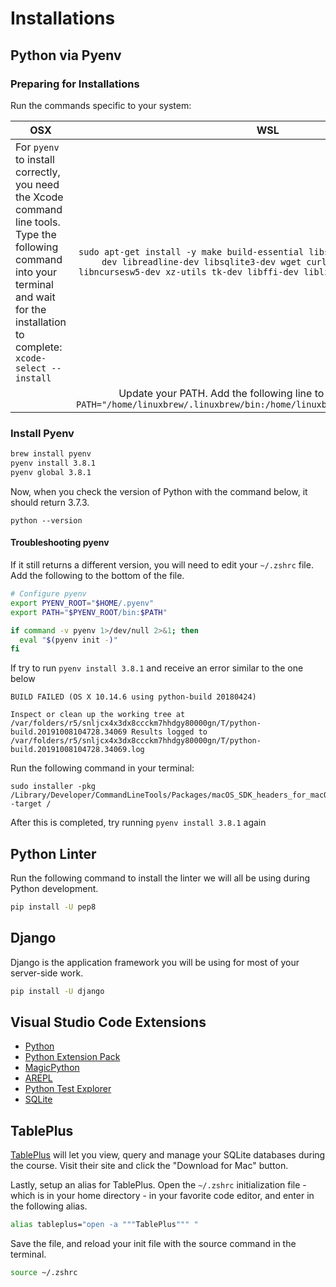 # Installations

## Python via Pyenv

### Preparing for Installations

Run the commands specific to your system:

| OSX        | WSL           |
| ------------- |:-------------:|
| For `pyenv` to install correctly, you need the Xcode command line tools. Type the following command into your terminal and wait for the installation to complete: `xcode-select --install` | `sudo apt-get install -y make build-essential libssl-dev zlib1g-dev libbz2-dev libreadline-dev libsqlite3-dev wget curl llvm libncurses5-dev libncursesw5-dev xz-utils tk-dev libffi-dev liblzma-dev python-openssl git` |
| | Update your PATH. Add the following line to your `.zshrc`: `export PATH="/home/linuxbrew/.linuxbrew/bin:/home/linuxbrew/.linuxbrew/sbin:$PATH"`      |

### Install Pyenv

```bash
brew install pyenv
pyenv install 3.8.1
pyenv global 3.8.1
```

Now, when you check the version of Python with the command below, it should return 3.7.3.

```
python --version
```

#### Troubleshooting pyenv


If it still returns a different version, you will need to edit your `~/.zshrc` file. Add the following to the bottom of the file.

```sh
# Configure pyenv
export PYENV_ROOT="$HOME/.pyenv"
export PATH="$PYENV_ROOT/bin:$PATH"

if command -v pyenv 1>/dev/null 2>&1; then
  eval "$(pyenv init -)"
fi
```

If try to run `pyenv install 3.8.1` and receive an error similar to the one below 

```
BUILD FAILED (OS X 10.14.6 using python-build 20180424)

Inspect or clean up the working tree at /var/folders/r5/snljcx4x3dx8ccckm7hhdgy80000gn/T/python-build.20191008104728.34069 Results logged to /var/folders/r5/snljcx4x3dx8ccckm7hhdgy80000gn/T/python-build.20191008104728.34069.log
```

Run the following command in your terminal:
 ```
 sudo installer -pkg /Library/Developer/CommandLineTools/Packages/macOS_SDK_headers_for_macOS_10.14.pkg -target / 
 ```

 After this is completed, try running `pyenv install 3.8.1` again


## Python Linter

Run the following command to install the linter we will all be using during Python development.

```sh
pip install -U pep8
```

## Django

Django is the application framework you will be using for most of your server-side work.

```sh
pip install -U django
```

## Visual Studio Code Extensions

* [Python](https://marketplace.visualstudio.com/items?itemName=ms-python.python)
* [Python Extension Pack](https://marketplace.visualstudio.com/items?itemName=donjayamanne.python-extension-pack)
* [MagicPython](https://marketplace.visualstudio.com/items?itemName=magicstack.MagicPython)
* [AREPL](https://marketplace.visualstudio.com/items?itemName=almenon.arepl)
* [Python Test Explorer](https://marketplace.visualstudio.com/items?itemName=LittleFoxTeam.vscode-python-test-adapter)
* [SQLite](https://marketplace.visualstudio.com/items?itemName=alexcvzz.vscode-sqlite)

## TablePlus

[TablePlus](https://tableplus.io/) will let you view, query and manage your SQLite databases during the course. Visit their site and click the "Download for Mac" button.

Lastly, setup an alias for TablePlus. Open the `~/.zshrc` initialization file - which is in your home directory - in your favorite code editor, and enter in the following alias.

```sh
alias tableplus="open -a """TablePlus""" "
```

Save the file, and reload your init file with the source command in the terminal.

```sh
source ~/.zshrc
```
